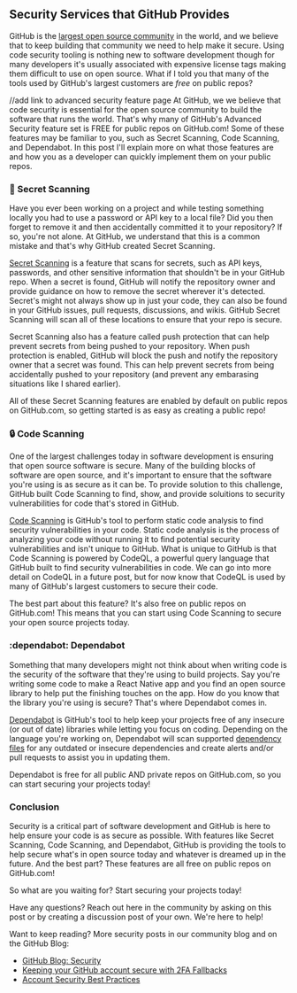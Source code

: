 ## Security Services that GitHub Provides

GitHub is the [largest open source community](https://github.com/open-source) in the world, and we believe that to keep building that community we need to help make it secure. Using code security tooling is nothing new to software development though for many developers it's usually associated with expensive license tags making them difficult to use on open source. What if I told you that many of the tools used by GitHub's largest customers are _free_ on public repos?

//add link to advanced security feature page
At GitHub, we we believe that code security is essential for the open source community to build the software that runs the world. That's why many of GitHub's Advanced Security feature set is FREE for public repos on GitHub.com! Some of these features may be familiar to you, such as Secret Scanning, Code Scanning, and Dependabot. In this post I'll explain more on what those features are and how you as a developer can quickly implement them on your public repos.

### :speak_no_evil: Secret Scanning

Have you ever been working on a project and while testing something locally you had to use a password or API key to a local file? Did you then forget to remove it and then accidentally committed it to your repository? If so, you're not alone. At GitHub, we understand that this is a common mistake and that's why GitHub created Secret Scanning.

[Secret Scanning](https://docs.github.com/en/code-security/secret-scanning/about-secret-scanning) is a feature that scans for secrets, such as API keys, passwords, and other sensitive information that shouldn't be in your GitHub repo. When a secret is found, GitHub will notify the repository owner and provide guidance on how to remove the secret wherever it's detected. Secret's might not always show up in just your code, they can also be found in your GitHub issues, pull requests, discussions, and wikis. GitHub Secret Scanning will scan all of these locations to ensure that your repo is secure.

Secret Scanning also has a feature called push protection that can help prevent secrets from being pushed to your repository. When push protection is enabled, GitHub will block the push and notify the repository owner that a secret was found. This can help prevent secrets from being accidentally pushed to your repository (and prevent any embarasing situations like I shared earlier).

All of these Secret Scanning features are enabled by default on public repos on GitHub.com, so getting started is as easy as creating a public repo!

### :lock: Code Scanning

One of the largest challenges today in software development is ensuring that open source software is secure. Many of the building blocks of software are open source, and it's important to ensure that the software you're using is as secure as it can be. To provide solution to this challenge, GitHub built Code Scanning to find, show, and provide soluitions to security vulnerabilities for code that's stored in GitHub.

[Code Scanning](https://docs.github.com/en/code-security/code-scanning/introduction-to-code-scanning/about-code-scanning) is GitHub's tool to perform static code analysis to find security vulnerabilities in your code. Static code analysis is the process of analyzing your code without running it to find potential security vulnerabilities and isn't unique to GitHub. What is unique to GitHub is that Code Scanning is powered by CodeQL, a powerful query language that GitHub built to find security vulnerabilities in code. We can go into more detail on CodeQL in a future post, but for now know that CodeQL is used by many of GitHub's largest customers to secure their code.

The best part about this feature? It's also free on public repos on GitHub.com! This means that you can start using Code Scanning to secure your open source projects today.

### :dependabot: Dependabot

Something that many developers might not think about when writing code is the security of the software that they're using to build projects. Say you're writing some code to make a React Native app and you find an open source library to help put the finishing touches on the app. How do you know that the library you're using is secure? That's where Dependabot comes in.

[Dependabot](https://docs.github.com/en/code-security/dependabot/dependabot-alerts/about-dependabot-alerts) is GitHub's tool to help keep your projects free of any insecure (or out of date) libraries while letting you focus on coding. Depending on the language you're working on, Dependabot will scan supported [dependency files](https://docs.github.com/en/code-security/dependabot/dependabot-version-updates/configuration-options-for-the-dependabot.yml-file#package-ecosystem) for any outdated or insecure dependencies and create alerts and/or pull requests to assist you in updating them. 

Dependabot is free for all public AND private repos on GitHub.com, so you can start securing your projects today!

### Conclusion

Security is a critical part of software development and GitHub is here to help ensure your code is as secure as possible. With features like Secret Scanning, Code Scanning, and Dependabot, GitHub is providing the tools to help secure what's in open source today and whatever is dreamed up in the future. And the best part? These features are all free on public repos on GitHub.com! 

So what are you waiting for? Start securing your projects today!

Have any questions? Reach out here in the community by asking on this post or by creating a discussion post of your own. We're here to help!

Want to keep reading? More security posts in our community blog and on the GitHub Blog:
- [GitHub Blog: Security](https://github.blog/category/security/)
- [Keeping your GitHub account secure with 2FA Fallbacks](https://github.com/orgs/community/discussions/29814)
- [Account Security Best Practices](https://github.com/orgs/community/discussions/72264)